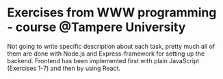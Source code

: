 # Exercises from WWW programming - course @Tampere University

Not going to write specific description about each task, pretty much all of them are done with Node.js and Express-framework for setting up the backend. Frontend has been implemented first with plain JavaScript (Exercises 1-7) and then by using React.